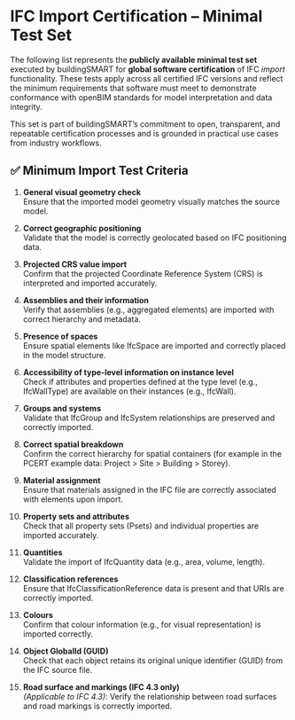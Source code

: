 # IFC Import Certification – Minimal Test Set

The following list represents the **publicly available minimal test set** executed by buildingSMART for **global software certification** of IFC *import* functionality. These tests apply across all certified IFC versions and reflect the minimum requirements that software must meet to demonstrate conformance with openBIM standards for model interpretation and data integrity.

This set is part of buildingSMART’s commitment to open, transparent, and repeatable certification processes and is grounded in practical use cases from industry workflows.

## ✅ Minimum Import Test Criteria

1. **General visual geometry check**  
   Ensure that the imported model geometry visually matches the source model.

2. **Correct geographic positioning**  
   Validate that the model is correctly geolocated based on IFC positioning data.

3. **Projected CRS value import**  
   Confirm that the projected Coordinate Reference System (CRS) is interpreted and imported accurately.

4. **Assemblies and their information**  
   Verify that assemblies (e.g., aggregated elements) are imported with correct hierarchy and metadata.

5. **Presence of spaces**  
   Ensure spatial elements like IfcSpace are imported and correctly placed in the model structure.

6. **Accessibility of type-level information on instance level**  
   Check if attributes and properties defined at the type level (e.g., IfcWallType) are available on their instances (e.g., IfcWall).

7. **Groups and systems**  
   Validate that IfcGroup and IfcSystem relationships are preserved and correctly imported.

8. **Correct spatial breakdown**  
   Confirm the correct hierarchy for spatial containers (for example in the PCERT example data: Project > Site > Building > Storey).

9. **Material assignment**  
   Ensure that materials assigned in the IFC file are correctly associated with elements upon import.

10. **Property sets and attributes**  
    Check that all property sets (Psets) and individual properties are imported accurately.

11. **Quantities**  
    Validate the import of IfcQuantity data (e.g., area, volume, length).

12. **Classification references**  
    Ensure that IfcClassificationReference data is present and that URIs are correctly imported.

13. **Colours**  
    Confirm that colour information (e.g., for visual representation) is imported correctly.

14. **Object GlobalId (GUID)**  
    Check that each object retains its original unique identifier (GUID) from the IFC source file.

15. **Road surface and markings (IFC 4.3 only)**  
    *(Applicable to IFC 4.3)*: Verify the relationship between road surfaces and road markings is correctly imported.

